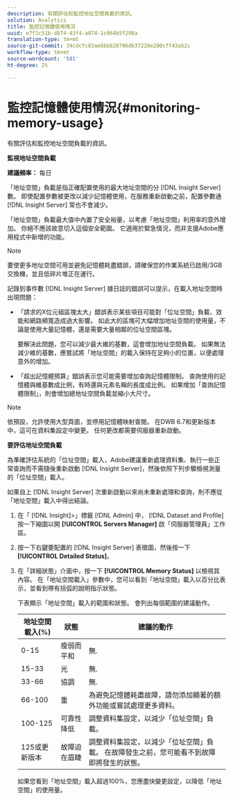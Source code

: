 ```yaml
---
description: 有關評估和監控地址空間負載的資訊。
solution: Analytics
title: 監控記憶體使用情況
uuid: e7f1c51b-d874-43f4-a074-1c064b5f298a
translation-type: tm+mt
source-git-commit: 34cdcfc83ae6bb620706db37228e200cff43ab2c
workflow-type: tm+mt
source-wordcount: '581'
ht-degree: 2%

---
```



# 監控記憶體使用情況{#monitoring-memory-usage}

有關評估和監控地址空間負載的資訊。

**監視地址空間負載**

**建議頻率：** 每日

「地址空間」負載是指正確配置使用的最大地址空間的分 [!DNL Insight Server] 數。 即使配置參數被更改以減少記憶體使用，在服務重新啟動之前，配置參數通 [!DNL Insight Server] 常也不會減少。

「地址空間」負載最大值中內置了安全裕量，以考慮「地址空間」利用率的意外增加。 你絕不應該故意切入這個安全範圍。 它適用於緊急情況，而非支援Adobe應用程式中新增的功能。

>[!NOTE]
>
>要使更多地址空間可用並避免記憶體耗盡錯誤，請確保您的作業系統已啟用/3GB交換機，並且低碎片堆正在運行。

記錄到事件數 [!DNL Insight Server] 據日誌的錯誤可以提示，在載入地址空間時出現問題：

* 「請求的X位元組區塊太大」錯誤表示某些項目可能對「位址空間」負載、效能和網路頻寬造成過大影響。 如此大的區塊可大幅增加地址空間的使用量，不論是使用大量記憶體，還是需要大量相鄰的位址空間區塊。

   要解決此問題，您可以減少最大維的基數，這會增加地址空間負載。 如果無法減少維的基數，應嘗試將「地址空間」的載入保持在足夠小的位置，以便處理意外的增加。
* 「超出記憶體預算」錯誤表示您可能需要增加查詢記憶體限制。 查詢使用的記憶體與維基數成比例，有時還與元素名稱的長度成比例。 如果增加「查詢記憶體限制」，則會增加總地址空間負載並縮小大尺寸。

>[!NOTE]
>
>依預設，允許使用大型頁面，並停用記憶體映射查閱。 在DWB 6.7和更新版本中，這可在資料集設定中變更。 任何更改都需要伺服器重新啟動。

**要評估地址空間負載**

為準確評估系統的「位址空間」載入，Adobe建議重新處理資料集、執行一些正常查詢而不需隨後重新啟動 [!DNL Insight Server]，然後依照下列步驟檢視測量的「位址空間」載入。

如果自上 [!DNL Insight Server] 次重新啟動以來尚未重新處理和查詢，則不應從「地址空間」載入中得出結論。

1. 在「 [!DNL Insight]>」標籤 [!DNL Admin] 中， [!DNL Dataset and Profile] 按一下縮圖以開 **[!UICONTROL Servers Manager]** 啟「伺服器管理員」工作區。
1. 按一下右鍵要配置的 [!DNL Insight Server] 表徵圖，然後按一下 **[!UICONTROL Detailed Status]**。
1. 在「詳細狀態」介面中，按一下 **[!UICONTROL Memory Status]** 以檢視其內容。 在「地址空間載入」參數中，您可以看到「地址空間」載入以百分比表示，並看到帶有括弧的說明指示狀態。

   下表顯示「地址空間」載入的範圍和狀態。 會列出每個範圍的建議動作。

   | 地址空間載入(%) | 狀態 | 建議的動作 |
   |---|---|---|
   | 0-15 | 瘦弱而平和 | 無. |
   | 15-33 | 光 | 無. |
   | 33-66 | 協調 | 無. |
   | 66-100 | 重 | 為避免記憶體耗盡故障，請勿添加顯著的額外功能或嘗試處理更多資料。 |
   | 100-125 | 可靠性降低 | 調整資料集設定，以減少「位址空間」負載。 |
   | 125或更新版本 | 故障迫在眉睫 | 調整資料集設定，以減少「位址空間」負載。 在故障發生之前，您可能看不到故障即將發生的狀態。 |

   如果您看到「地址空間」載入超過100%，您應盡快變更設定，以降低「地址空間」的使用量。

